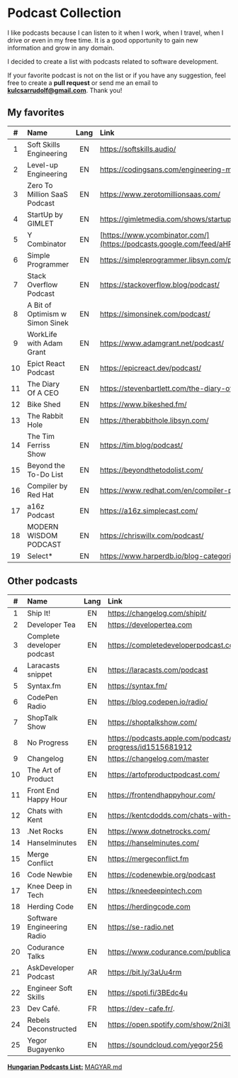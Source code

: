 # Podcast Collection

I like podcasts because I can listen to it when I work, when I travel, when I drive or even in my free time. It is a good opportunity to gain new information and grow in any domain.

I decided to create a list with podcasts related to software development.

If your favorite podcast is not on the list or if you have any suggestion, feel free to create a **pull request** or send me an email to **kulcsarrudolf@gmail.com**. Thank you!

## My favorites

|  #  | Name                            | Lang | Link                                                                                                                                 |
| :-: | :------------------------------ | :--: | :----------------------------------------------------------------------------------------------------------------------------------- |
|  1  | Soft Skills Engineering         |  EN  | https://softskills.audio/                                                                                                            |
|  2  | Level-up Engineering            |  EN  | https://codingsans.com/engineering-management-podcast                                                                                |
|  3  | Zero To Million SaaS Podcast    |  EN  | https://www.zerotomillionsaas.com/                                                                                                   |
|  4  | StartUp by GIMLET               |  EN  | https://gimletmedia.com/shows/startup                                                                                                |
|  5  | Y Combinator                    |  EN  | [https://www.ycombinator.com/](https://podcasts.google.com/feed/aHR0cHM6Ly9iYWNrdHJhY2tzLmZtL3ljb21iaW5hdG9yL3ljb21iaW5hdG9yL2ZlZWQ) |
|  6  | Simple Programmer               |  EN  | https://simpleprogrammer.libsyn.com/podcast                                                                                          |
|  7  | Stack Overflow Podcast          |  EN  | https://stackoverflow.blog/podcast/                                                                                                  |
|  8  | A Bit of Optimism w Simon Sinek |  EN  | https://simonsinek.com/podcast/                                                                                                      |
|  9  | WorkLife with Adam Grant        |  EN  | https://www.adamgrant.net/podcast/                                                                                                   |
| 10  | Epict React Podcast             |  EN  | https://epicreact.dev/podcast/                                                                                                       |
| 11  | The Diary Of A CEO              |  EN  | https://stevenbartlett.com/the-diary-of-a-ceo-podcast                                                                                |
| 12  | Bike Shed                       |  EN  | https://www.bikeshed.fm/                                                                                                             |
| 13  | The Rabbit Hole                 |  EN  | https://therabbithole.libsyn.com/                                                                                                    |
| 14  | The Tim Ferriss Show            |  EN  | https://tim.blog/podcast/                                                                                                            |
| 15  | Beyond the To-Do List           |  EN  | https://beyondthetodolist.com/                                                                                                       |
| 16  | Compiler by Red Hat             |  EN  | https://www.redhat.com/en/compiler-podcast                                                                                           |
| 17  | a16z Podcast                    |  EN  | https://a16z.simplecast.com/                                                                                                         |
| 18  | MODERN WISDOM PODCAST           |  EN  | https://chriswillx.com/podcast/                                                                                                      |
| 19  | Select*                         |  EN  | https://www.harperdb.io/blog-categories/podcast                                                                                      |


## Other podcasts

|  #  | Name                       | Lang | Link                                                        |
| :-: | :------------------------- | :--: | :---------------------------------------------------------- |
|  1  | Ship It!                   |  EN  | https://changelog.com/shipit/                               |
|  2  | Developer Tea              |  EN  | https://developertea.com                                    |
|  3  | Complete developer podcast |  EN  | https://completedeveloperpodcast.com/                       |
|  4  | Laracasts snippet          |  EN  | https://laracasts.com/podcast                               |
|  5  | Syntax.fm                  |  EN  | https://syntax.fm/                                          |
|  6  | CodePen Radio              |  EN  | https://blog.codepen.io/radio/                              |
|  7  | ShopTalk Show              |  EN  | https://shoptalkshow.com/                                   |
|  8  | No Progress                |  EN  | https://podcasts.apple.com/podcast/no-progress/id1515681912 |
|  9  | Changelog                  |  EN  | https://changelog.com/master                                |
| 10  | The Art of Product         |  EN  | https://artofproductpodcast.com/                            |
| 11  | Front End Happy Hour       |  EN  | https://frontendhappyhour.com/                              |
| 12  | Chats with Kent            |  EN  | https://kentcdodds.com/chats-with-kent-podcast/             |
| 13  | .Net Rocks                 |  EN  | https://www.dotnetrocks.com/                                |
| 14  | Hanselminutes              |  EN  | https://hanselminutes.com/                                  |
| 15  | Merge Conflict             |  EN  | https://mergeconflict.fm                                    |
| 16  | Code Newbie                |  EN  | https://codenewbie.org/podcast                              |
| 17  | Knee Deep in Tech          |  EN  | https://kneedeepintech.com                                  |
| 18  | Herding Code               |  EN  | https://herdingcode.com                                     |
| 19  | Software Engineering Radio |  EN  | https://se-radio.net                                        |
| 20  | Codurance Talks            |  EN  | https://www.codurance.com/publications/tag/podcasts         |
| 21  | AskDeveloper Podcast       |  AR  | https://bit.ly/3aUu4rm                                      |
| 22  | Engineer Soft Skills       |  EN  | https://spoti.fi/3BEdc4u                                    |
| 23  | Dev Café.                  |  FR  | https://dev-cafe.fr/.                                       |
| 24  | Rebels Deconstructed       |  EN  | https://open.spotify.com/show/2ni3IHiiqVjpgQkA7lLFc1        |
| 25  | Yegor Bugayenko            |  EN  | https://soundcloud.com/yegor256                             |

[**Hungarian Podcasts List:**](https://github.com/kulcsarrudolf/podcast/blob/master/MAGYAR.MD) [MAGYAR.md](https://github.com/kulcsarrudolf/podcast/blob/master/MAGYAR.MD)